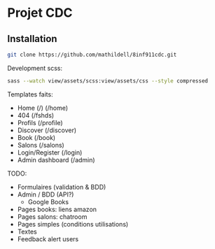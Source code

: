 # Projet CDC

## Installation
```sh 
git clone https://github.com/mathildell/8inf911cdc.git
```

Development scss:
```sh 
sass --watch view/assets/scss:view/assets/css --style compressed
```

Templates faits:
  - Home (/)
         (/home)
  - 404 (/fshds)
  - Profils (/profile)
  - Discover (/discover)
  - Book (/book)
  - Salons (/salons)
  - Login/Register (/login)
  - Admin dashboard (/admin)

TODO:
  - Formulaires (validation & BDD)
  - Admin / BDD (API?)
    - Google Books
  - Pages books: liens amazon
  - Pages salons: chatroom 
  - Pages simples (conditions utilisations)
  - Textes
  - Feedback alert users